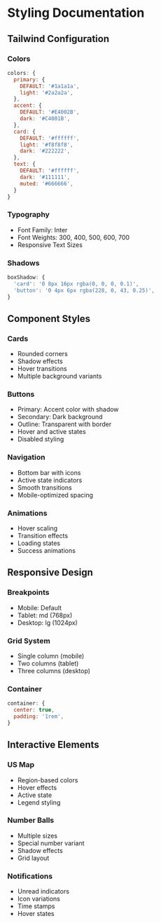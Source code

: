 # Styling Documentation

## Tailwind Configuration

### Colors
```javascript
colors: {
  primary: {
    DEFAULT: '#1a1a1a',
    light: '#2a2a2a',
  },
  accent: {
    DEFAULT: '#E4002B',
    dark: '#C4001B',
  },
  card: {
    DEFAULT: '#ffffff',
    light: '#f8f8f8',
    dark: '#222222',
  },
  text: {
    DEFAULT: '#ffffff',
    dark: '#111111',
    muted: '#666666',
  }
}
```

### Typography
- Font Family: Inter
- Font Weights: 300, 400, 500, 600, 700
- Responsive Text Sizes

### Shadows
```javascript
boxShadow: {
  'card': '0 8px 16px rgba(0, 0, 0, 0.1)',
  'button': '0 4px 6px rgba(228, 0, 43, 0.25)',
}
```

## Component Styles

### Cards
- Rounded corners
- Shadow effects
- Hover transitions
- Multiple background variants

### Buttons
- Primary: Accent color with shadow
- Secondary: Dark background
- Outline: Transparent with border
- Hover and active states
- Disabled styling

### Navigation
- Bottom bar with icons
- Active state indicators
- Smooth transitions
- Mobile-optimized spacing

### Animations
- Hover scaling
- Transition effects
- Loading states
- Success animations

## Responsive Design

### Breakpoints
- Mobile: Default
- Tablet: md (768px)
- Desktop: lg (1024px)

### Grid System
- Single column (mobile)
- Two columns (tablet)
- Three columns (desktop)

### Container
```javascript
container: {
  center: true,
  padding: '1rem',
}
```

## Interactive Elements

### US Map
- Region-based colors
- Hover effects
- Active state
- Legend styling

### Number Balls
- Multiple sizes
- Special number variant
- Shadow effects
- Grid layout

### Notifications
- Unread indicators
- Icon variations
- Time stamps
- Hover states